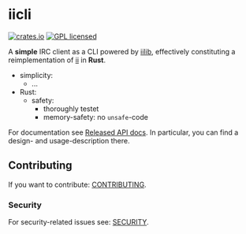 # iicli

[![crates.io][crates-badge]][crates-url]
[![GPL licensed][license-badge]][license-url]

[crates-badge]: https://img.shields.io/crates/v/iicli.svg
[crates-url]: https://crates.io/crates/iicli
[license-badge]: https://img.shields.io/badge/license-GPL-blue.svg
[license-url]: ./Cargo.toml

A **simple** IRC client as a CLI powered by [iilib](https://github.com/shtsoft/ii-rs/iilib), effectively constituting a reimplementation of [ii](https://tools.suckless.org/ii) in **Rust**.

- simplicity:
  * ...
- Rust:
  * safety:
    + thoroughly testet
    + memory-safety: no `unsafe`-code

For documentation see [Released API docs](https://docs.rs/iicli).
In particular, you can find a design- and usage-description there.

## Contributing

If you want to contribute: [CONTRIBUTING](../CONTRIBUTING.md).

### Security

For security-related issues see: [SECURITY](../SECURITY.md).
